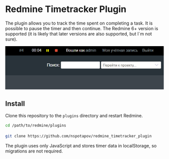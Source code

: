 # Redmine Timetracker Plugin

The plugin allows you to track the time spent on completing a task. It is possible to pause the timer and then continue. The Redmine 6+ version is supported (it is likely that later versions are also supported, but I`m not sure).

![PNG that represents a quick overview](docs/img/screenshot.png)

## Install

Clone this repository to the `plugins` directory and restart Redmine.

```sh
cd /path/to/redmine/plugins

git clone https://github.com/nspotapov/redmine_timetracker_plugin
```

The plugin uses only JavaScript and stores timer data in localStorage, so migrations are not required.
